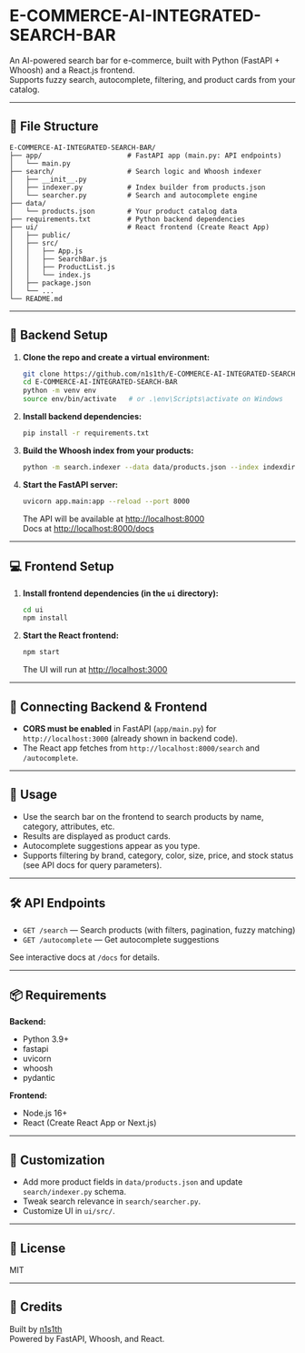 # E-COMMERCE-AI-INTEGRATED-SEARCH-BAR

An AI-powered search bar for e-commerce, built with Python (FastAPI + Whoosh) and a React.js frontend.  
Supports fuzzy search, autocomplete, filtering, and product cards from your catalog.

---

## 📁 File Structure

```
E-COMMERCE-AI-INTEGRATED-SEARCH-BAR/
├── app/                     # FastAPI app (main.py: API endpoints)
│   └── main.py
├── search/                  # Search logic and Whoosh indexer
│   ├── __init__.py
│   ├── indexer.py           # Index builder from products.json
│   └── searcher.py          # Search and autocomplete engine
├── data/
│   └── products.json        # Your product catalog data
├── requirements.txt         # Python backend dependencies
├── ui/                      # React frontend (Create React App)
│   ├── public/
│   ├── src/
│   │   ├── App.js
│   │   ├── SearchBar.js
│   │   ├── ProductList.js
│   │   └── index.js
│   ├── package.json
│   └── ...
└── README.md
```

---

## 🚀 Backend Setup

1. **Clone the repo and create a virtual environment:**

   ```bash
   git clone https://github.com/n1s1th/E-COMMERCE-AI-INTEGRATED-SEARCH-BAR.git
   cd E-COMMERCE-AI-INTEGRATED-SEARCH-BAR
   python -m venv env
   source env/bin/activate   # or .\env\Scripts\activate on Windows
   ```

2. **Install backend dependencies:**

   ```bash
   pip install -r requirements.txt
   ```

3. **Build the Whoosh index from your products:**

   ```bash
   python -m search.indexer --data data/products.json --index indexdir
   ```

4. **Start the FastAPI server:**

   ```bash
   uvicorn app.main:app --reload --port 8000
   ```

   The API will be available at [http://localhost:8000](http://localhost:8000)  
   Docs at [http://localhost:8000/docs](http://localhost:8000/docs)

---

## 💻 Frontend Setup

1. **Install frontend dependencies (in the `ui` directory):**

   ```bash
   cd ui
   npm install
   ```

2. **Start the React frontend:**

   ```bash
   npm start
   ```

   The UI will run at [http://localhost:3000](http://localhost:3000)

---

## 🔗 Connecting Backend & Frontend

- **CORS must be enabled** in FastAPI (`app/main.py`) for `http://localhost:3000` (already shown in backend code).
- The React app fetches from `http://localhost:8000/search` and `/autocomplete`.

---

## 📝 Usage

- Use the search bar on the frontend to search products by name, category, attributes, etc.
- Results are displayed as product cards.
- Autocomplete suggestions appear as you type.
- Supports filtering by brand, category, color, size, price, and stock status (see API docs for query parameters).

---

## 🛠️ API Endpoints

- `GET /search` — Search products (with filters, pagination, fuzzy matching)
- `GET /autocomplete` — Get autocomplete suggestions

See interactive docs at `/docs` for details.

---

## 📦 Requirements

**Backend:**
- Python 3.9+
- fastapi
- uvicorn
- whoosh
- pydantic

**Frontend:**
- Node.js 16+
- React (Create React App or Next.js)

---

## 🤖 Customization

- Add more product fields in `data/products.json` and update `search/indexer.py` schema.
- Tweak search relevance in `search/searcher.py`.
- Customize UI in `ui/src/`.

---

## 🏁 License

MIT

---

## 🙏 Credits

Built by [n1s1th](https://github.com/n1s1th)  
Powered by FastAPI, Whoosh, and React.
